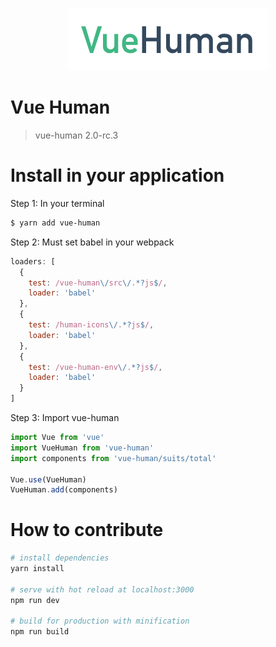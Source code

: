 <p align="center"><img width="320" src="docs/vue-human.jpg"></p>

# Vue Human

> vue-human 2.0-rc.3

# Install in your application

Step 1: In your terminal

``` bash
$ yarn add vue-human
```

Step 2: Must set babel in your webpack

``` javascript
loaders: [
  {
    test: /vue-human\/src\/.*?js$/,
    loader: 'babel'
  },
  {
    test: /human-icons\/.*?js$/,
    loader: 'babel'
  },
  {
    test: /vue-human-env\/.*?js$/,
    loader: 'babel'
  }
]
```

Step 3: Import vue-human

``` javascript
import Vue from 'vue'
import VueHuman from 'vue-human'
import components from 'vue-human/suits/total'

Vue.use(VueHuman)
VueHuman.add(components)
```

# How to contribute

``` bash
# install dependencies
yarn install

# serve with hot reload at localhost:3000
npm run dev

# build for production with minification
npm run build
```
